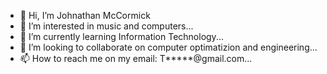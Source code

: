 - 👋 Hi, I’m Johnathan McCormick
- 👀 I’m interested in music and computers...
- 🌱 I’m currently learning Information Technology...
- 💞️ I’m looking to collaborate on computer optimatizion and engineering...
- 📫 How to reach me on my email: T*****@gmail.com...

<!---
tetsuo618/tetsuo618 is a ✨ special ✨ repository because its `README.md` (this file) appears on your GitHub profile.
You can click the Preview link to take a look at your changes.
--->
